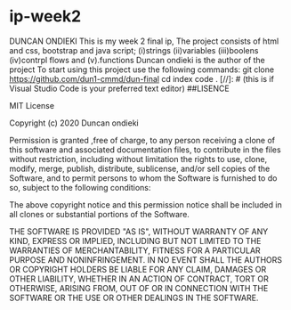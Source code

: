 # ip-week2
DUNCAN ONDIEKI
This is my week 2 final ip,
The project consists of html and css, bootstrap and java script;
         (i)strings
         (ii)variables
         (iii)boolens
         (iv)contrpl flows and
         (v).functions
Duncan ondieki is the author of the project 
To start using this project use the following commands:
git clone https://github.com/dun1-cmmd/dun-final cd index code .
[//]: # (this is if Visual Studio Code is your preferred text editor) ##LISENCE

MIT License

Copyright (c) 2020 Duncan ondieki

Permission is granted ,free of charge, to any person receiving a clone of this software and associated documentation files,
to contribute in the files without restriction, including without limitation the rights to use, clone, modify, merge, publish,
distribute, sublicense, and/or sell copies of the Software, and to permit persons to whom the Software is furnished to do so,
subject to the following conditions:

The above copyright notice and this permission notice shall be included in all clones or substantial portions of the Software.

THE SOFTWARE IS PROVIDED "AS IS", WITHOUT WARRANTY OF ANY KIND, EXPRESS OR IMPLIED, INCLUDING BUT NOT LIMITED 
TO THE WARRANTIES OF MERCHANTABILITY, FITNESS FOR A PARTICULAR PURPOSE AND NONINFRINGEMENT. IN NO EVENT SHALL 
THE AUTHORS OR COPYRIGHT HOLDERS BE LIABLE FOR ANY CLAIM, DAMAGES OR OTHER LIABILITY, WHETHER IN AN ACTION OF CONTRACT, 
TORT OR OTHERWISE, ARISING FROM, OUT OF OR IN CONNECTION WITH THE SOFTWARE OR THE USE OR OTHER DEALINGS IN THE SOFTWARE.
